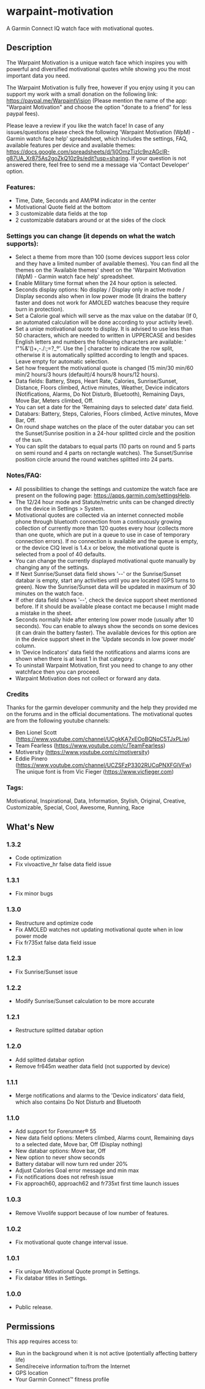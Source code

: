 # warpaint-motivation
A Garmin Connect IQ watch face with motivational quotes.

## Description

The Warpaint Motivation is a unique watch face which inspires you with powerful and diversified motivational quotes while showing you the most important data you need.

The Warpaint Motivation is fully free, however if you enjoy using it you can support my work with a small donation on the following link: https://paypal.me/WarpaintVision (Please mention the name of the app: "Warpaint Motivation" and choose the option "donate to a friend" for less paypal fees).

Please leave a review if you like the watch face!
In case of any issues/questions please check the following 'Warpaint Motivation (WpM) - Garmin watch face help' spreadsheet, which includes the settings, FAQ, available features per device and available themes: https://docs.google.com/spreadsheets/d/1j0OmzTjzIc9nzAGclR-g87UA_Xr875As2goZkQ10z9s/edit?usp=sharing. If your question is not answered there, feel free to send me a message via 'Contact Developer' option.

### Features:
- Time, Date, Seconds and AM/PM indicator in the center
- Motivational Quote field at the bottom
- 3 customizable data fields at the top
- 2 customizable databars around or at the sides of the clock

### Settings you can change (it depends on what the watch supports):
- Select a theme from more than 100 (some devices support less color and they have a limited number of available themes). You can find all the themes on the 'Available themes' sheet on the 'Warpaint Motivation (WpM) - Garmin watch face help' spreadsheet.
- Enable Military time format when the 24 hour option is selected.
- Seconds display options: No display / Display only in active mode / Display seconds also when in low power mode (It drains the battery faster and does not work for AMOLED watches beacuse they require burn in protection).
- Set a Calorie goal which will serve as the max value on the databar (If 0, an automated calculation will be done according to your activity level).
- Set a uniqe motivational quote to display. It is advised to use less than 50 characters, which are needed to written in UPPERCASE and besides English letters and numbers the following characters are available: ' !"%&'()+,-./:;=?_º'. Use the | character to indicate the row split, otherwise it is automatically splitted according to length and spaces. Leave empty for automatic selection.
- Set how frequent the motivational quote is changed (15 min/30 min/60 min/2 hours/3 hours (default)/4 hours/8 hours/12 hours).
- Data fields: Battery, Steps, Heart Rate, Calories, Sunrise/Sunset, Distance, Floors climbed, Active minutes, Weather, Device indicators (Notifications, Alarms, Do Not Disturb, Bluetooth), Remaining Days, Move Bar, Meters climbed, Off.
- You can set a date for the 'Remaining days to selected date' data field.
- Databars: Battery, Steps, Calories, Floors climbed, Active minutes, Move Bar, Off.
- On round shape watches on the place of the outer databar you can set the Sunset/Sunrise position in a 24-hour splitted circle and the position of the sun.
- You can split the databars to equal parts (10 parts on round and 5 parts on semi round and 4 parts on rectangle watches). The Sunset/Sunrise position circle around the round watches splitted into 24 parts.

### Notes/FAQ:
- All possibilities to change the settings and customize the watch face are present on the following page: https://apps.garmin.com/settingsHelp. 
- The 12/24 hour mode and Statute/metric units can be changed directly on the device in Settings > System.
- Motivational quotes are collected via an internet connected mobile phone through bluetooth connection from a continuously growing collection of currently more than 120 quotes every hour (collects more than one quote, which are put in a queue to use in case of temporary connection errors). If no connection is available and the queue is empty, or the device CIQ level is 1.4.x or below, the motivational quote is selected from a pool of 40 defaults.
- You can change the currently displayed motivational quote manually by changing any of the settings.
- If Next Sunrise/Sunset data field shows '--' or the Sunrise/Sunset databar is empty, start any activities until you are located (GPS turns to green). Now the Sunrise/Sunset data will be updated in maximum of 30 minutes on the watch face.
- If other data field shows '--', check the device support sheet mentioned before. If it should be available please contact me because I might made a mistake in the sheet.
- Seconds normally hide after entering low power mode (usually after 10 seconds). You can enable to always show the seconds on some devices (it can drain the battery faster). The available devices for this option are in the device support sheet in the 'Update seconds in low power mode' column.
- In 'Device Indicators' data field the notifications and alarms icons are shown when there is at least 1 in that category.
- To uninstall Warpaint Motivation, first you need to change to any other watchface then you can proceed.
- Warpaint Motivation does not collect or forward any data.

### Credits
Thanks for the garmin developer community and the help they provided me on the forums and in the official documentations.
The motivational quotes are from the following youtube channels:
- Ben Lionel Scott (https://www.youtube.com/channel/UCgkKA7xEOoBQNpC5TJxPLiw)
- Team Fearless (https://www.youtube.com/c/TeamFearless)
- Motiversity (https://www.youtube.com/c/motiversity)
- Eddie Pinero (https://www.youtube.com/channel/UCZSFzP3302RUCqPNXFGlVFw)
The unique font is from Vic Fieger (https://www.vicfieger.com)

### Tags: 
Motivational, Inspirational, Data, Information, Stylish, Original, Creative, Customizable, Special, Cool, Awesome, Running, Race

## What's New

### 1.3.2
- Code optimization
- Fix vivoactive_hr false data field issue
### 1.3.1
- Fix minor bugs
### 1.3.0
- Restructure and optimize code
- Fix AMOLED watches not updating motivational quote when in low power mode
- Fix fr735xt false data field issue
### 1.2.3
- Fix Sunrise/Sunset issue
### 1.2.2
- Modify Sunrise/Sunset calculation to be more accurate
### 1.2.1
- Restructure splitted databar option
### 1.2.0
- Add splitted databar option
- Remove fr645m weather data field (not supported by device)
### 1.1.1
- Merge notifications and alarms to the 'Device indicators' data field, which also contains Do Not Disturb and Bluetooth
### 1.1.0
- Add support for Forerunner® 55
- New data field options: Meters climbed, Alarms count, Remaining days to a selected date, Move bar, Off (Display nothing)
- New databar options: Move bar, Off
- New option to never show seconds
- Battery databar will now turn red under 20%
- Adjust Calories Goal error message and min max
- Fix notifications does not refresh issue
- Fix approach60, approach62 and fr735xt first time launch issues
### 1.0.3
- Remove Vivolife support because of low number of features.
### 1.0.2
- Fix motivational quote change interval issue.
### 1.0.1
- Fix unique Motivational Quote prompt in Settings.
- Fix databar titles in Settings.
### 1.0.0
- Public release.

## Permissions
This app requires access to:

- Run in the background when it is not active (potentially affecting battery life)
- Send/receive information to/from the Internet
- GPS location
- Your Garmin Connect™ fitness profile
